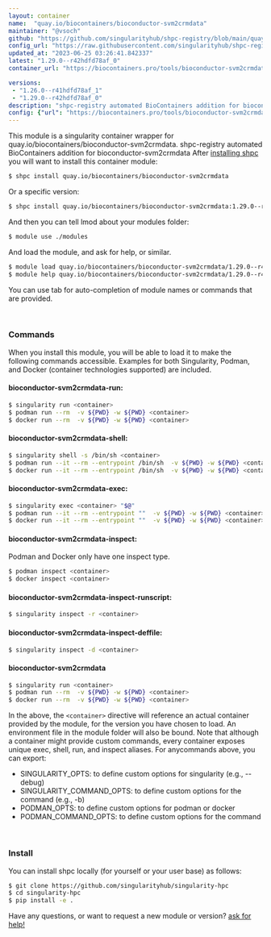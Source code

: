 ```yaml
---
layout: container
name:  "quay.io/biocontainers/bioconductor-svm2crmdata"
maintainer: "@vsoch"
github: "https://github.com/singularityhub/shpc-registry/blob/main/quay.io/biocontainers/bioconductor-svm2crmdata/container.yaml"
config_url: "https://raw.githubusercontent.com/singularityhub/shpc-registry/main/quay.io/biocontainers/bioconductor-svm2crmdata/container.yaml"
updated_at: "2023-06-25 03:26:41.842337"
latest: "1.29.0--r42hdfd78af_0"
container_url: "https://biocontainers.pro/tools/bioconductor-svm2crmdata"

versions:
 - "1.26.0--r41hdfd78af_1"
 - "1.29.0--r42hdfd78af_0"
description: "shpc-registry automated BioContainers addition for bioconductor-svm2crmdata"
config: {"url": "https://biocontainers.pro/tools/bioconductor-svm2crmdata", "maintainer": "@vsoch", "description": "shpc-registry automated BioContainers addition for bioconductor-svm2crmdata", "latest": {"1.29.0--r42hdfd78af_0": "sha256:ff36da0b7e868e679e8523711d4b289b3cba9d955d9762bed977efe649f024fb"}, "tags": {"1.26.0--r41hdfd78af_1": "sha256:8fdc532945c19b531a400ff8ca15c7f1885bd8c494c387e5bdbde36d14fd045a", "1.29.0--r42hdfd78af_0": "sha256:ff36da0b7e868e679e8523711d4b289b3cba9d955d9762bed977efe649f024fb"}, "docker": "quay.io/biocontainers/bioconductor-svm2crmdata"}
---
```


This module is a singularity container wrapper for quay.io/biocontainers/bioconductor-svm2crmdata.
shpc-registry automated BioContainers addition for bioconductor-svm2crmdata
After [installing shpc](#install) you will want to install this container module:


```bash
$ shpc install quay.io/biocontainers/bioconductor-svm2crmdata
```

Or a specific version:

```bash
$ shpc install quay.io/biocontainers/bioconductor-svm2crmdata:1.29.0--r42hdfd78af_0
```

And then you can tell lmod about your modules folder:

```bash
$ module use ./modules
```

And load the module, and ask for help, or similar.

```bash
$ module load quay.io/biocontainers/bioconductor-svm2crmdata/1.29.0--r42hdfd78af_0
$ module help quay.io/biocontainers/bioconductor-svm2crmdata/1.29.0--r42hdfd78af_0
```

You can use tab for auto-completion of module names or commands that are provided.

<br>

### Commands

When you install this module, you will be able to load it to make the following commands accessible.
Examples for both Singularity, Podman, and Docker (container technologies supported) are included.

#### bioconductor-svm2crmdata-run:

```bash
$ singularity run <container>
$ podman run --rm  -v ${PWD} -w ${PWD} <container>
$ docker run --rm  -v ${PWD} -w ${PWD} <container>
```

#### bioconductor-svm2crmdata-shell:

```bash
$ singularity shell -s /bin/sh <container>
$ podman run --it --rm --entrypoint /bin/sh  -v ${PWD} -w ${PWD} <container>
$ docker run --it --rm --entrypoint /bin/sh  -v ${PWD} -w ${PWD} <container>
```

#### bioconductor-svm2crmdata-exec:

```bash
$ singularity exec <container> "$@"
$ podman run --it --rm --entrypoint ""  -v ${PWD} -w ${PWD} <container> "$@"
$ docker run --it --rm --entrypoint ""  -v ${PWD} -w ${PWD} <container> "$@"
```

#### bioconductor-svm2crmdata-inspect:

Podman and Docker only have one inspect type.

```bash
$ podman inspect <container>
$ docker inspect <container>
```

#### bioconductor-svm2crmdata-inspect-runscript:

```bash
$ singularity inspect -r <container>
```

#### bioconductor-svm2crmdata-inspect-deffile:

```bash
$ singularity inspect -d <container>
```



#### bioconductor-svm2crmdata

```bash
$ singularity run <container>
$ podman run --rm  -v ${PWD} -w ${PWD} <container>
$ docker run --rm  -v ${PWD} -w ${PWD} <container>
```


In the above, the `<container>` directive will reference an actual container provided
by the module, for the version you have chosen to load. An environment file in the
module folder will also be bound. Note that although a container
might provide custom commands, every container exposes unique exec, shell, run, and
inspect aliases. For anycommands above, you can export:

 - SINGULARITY_OPTS: to define custom options for singularity (e.g., --debug)
 - SINGULARITY_COMMAND_OPTS: to define custom options for the command (e.g., -b)
 - PODMAN_OPTS: to define custom options for podman or docker
 - PODMAN_COMMAND_OPTS: to define custom options for the command

<br>

### Install

You can install shpc locally (for yourself or your user base) as follows:

```bash
$ git clone https://github.com/singularityhub/singularity-hpc
$ cd singularity-hpc
$ pip install -e .
```

Have any questions, or want to request a new module or version? [ask for help!](https://github.com/singularityhub/singularity-hpc/issues)